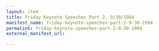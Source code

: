 ```yaml
---
layout: item
title: Friday Keynote Speeches Part 2, 9/30/1994
manifest_name: friday-keynote-speeches-part-2-9-30-1994
permalink: friday-keynote-speeches-part-2-9-30-1994
external_manifest_url: 

---
```

<!-- Add an essay or interpretive material below this line,
using HTML or markdown.  Do not modify this file above this line -->
